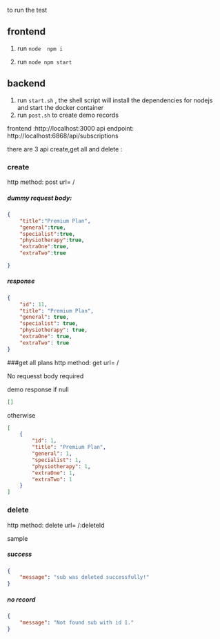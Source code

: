 to run the test



## frontend
1. run ```node  npm i```

2. run ```node npm start```



## backend

1. run ```start.sh``` , the shell script will install the dependencies for  nodejs and start the docker container
2. run ```post.sh``` to create demo records 


frontend :http://localhost:3000
api endpoint: http://localhost:6868/api/subscriptions


there are 3 api create,get all and delete :
### create
http method: post
url= /
##### dummy request body:
```json
{
    "title":"Premium Plan",
    "general":true,
    "specialist":true,
    "physiotherapy":true,
    "extraOne":true,
    "extraTwo":true

}

```
##### response
```json
{
    "id": 11,
    "title": "Premium Plan",
    "general": true,
    "specialist": true,
    "physiotherapy": true,
    "extraOne": true,
    "extraTwo": true
}
```

###get all plans
http method: get
url= /


No requesst body required

demo response 
if null
```json
[]
```
otherwise
```json
[
    {
        "id": 1,
        "title": "Premium Plan",
        "general": 1,
        "specialist": 1,
        "physiotherapy": 1,
        "extraOne": 1,
        "extraTwo": 1
    }
]
```


### delete
http method: delete
url= /:deleteId

sample

##### success
```json
{
    "message": "sub was deleted successfully!"
}

```

##### no record
```json
{
    "message": "Not found sub with id 1."
}
```